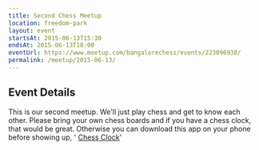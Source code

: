 ```yaml
---
title: Second Chess Meetup
location: freedom-park
layout: event
startsAt: 2015-06-13T15:30
endsAt: 2015-06-13T18:00
eventUrl: https://www.meetup.com/bangalorechess/events/223096938/
permalink: /meetup/2015-06-13/
---
```

## Event Details
This is our second meetup. We'll just play chess and get to know each other. Please bring your own chess boards and if you have a chess clock, that would be great. Otherwise you can download this app on your phone before showing up, ' [Chess Clock](https://play.google.com/store/apps/details?id=com.chess.clock)'